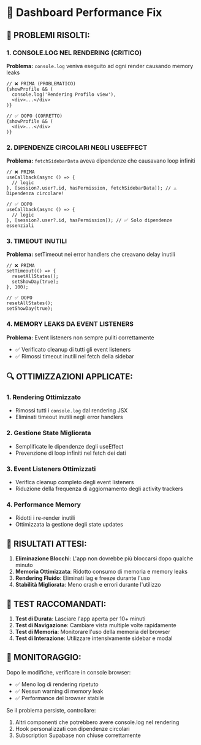 # 🔧 Dashboard Performance Fix

## 🚨 **PROBLEMI RISOLTI:**

### 1. **CONSOLE.LOG NEL RENDERING (CRITICO)**
**Problema:** `console.log` veniva eseguito ad ogni render causando memory leaks
```tsx
// ❌ PRIMA (PROBLEMATICO)
{showProfile && (
  console.log('Rendering Profilo view'),
  <div>...</div>
)}

// ✅ DOPO (CORRETTO)
{showProfile && (
  <div>...</div>
)}
```

### 2. **DIPENDENZE CIRCOLARI NEGLI USEEFFECT**
**Problema:** `fetchSidebarData` aveva dipendenze che causavano loop infiniti
```tsx
// ❌ PRIMA
useCallback(async () => {
  // logic
}, [session?.user?.id, hasPermission, fetchSidebarData]); // ⚠️ Dipendenza circolare!

// ✅ DOPO
useCallback(async () => {
  // logic
}, [session?.user?.id, hasPermission]); // ✅ Solo dipendenze essenziali
```

### 3. **TIMEOUT INUTILI**
**Problema:** setTimeout nei error handlers che creavano delay inutili
```tsx
// ❌ PRIMA
setTimeout(() => {
  resetAllStates();
  setShowDay(true);
}, 100);

// ✅ DOPO
resetAllStates();
setShowDay(true);
```

### 4. **MEMORY LEAKS DA EVENT LISTENERS**
**Problema:** Event listeners non sempre puliti correttamente
- ✅ Verificato cleanup di tutti gli event listeners
- ✅ Rimossi timeout inutili nel fetch della sidebar

## 🔍 **OTTIMIZZAZIONI APPLICATE:**

### 1. **Rendering Ottimizzato**
- Rimossi tutti i `console.log` dal rendering JSX
- Eliminati timeout inutili negli error handlers

### 2. **Gestione State Migliorata**
- Semplificate le dipendenze degli useEffect
- Prevenzione di loop infiniti nel fetch dei dati

### 3. **Event Listeners Ottimizzati**
- Verifica cleanup completo degli event listeners
- Riduzione della frequenza di aggiornamento degli activity trackers

### 4. **Performance Memory**
- Ridotti i re-render inutili
- Ottimizzata la gestione degli state updates

## 🎯 **RISULTATI ATTESI:**

1. **Eliminazione Blocchi**: L'app non dovrebbe più bloccarsi dopo qualche minuto
2. **Memoria Ottimizzata**: Ridotto consumo di memoria e memory leaks
3. **Rendering Fluido**: Eliminati lag e freeze durante l'uso
4. **Stabilità Migliorata**: Meno crash e errori durante l'utilizzo

## 🧪 **TEST RACCOMANDATI:**

1. **Test di Durata**: Lasciare l'app aperta per 10+ minuti
2. **Test di Navigazione**: Cambiare vista multiple volte rapidamente  
3. **Test di Memoria**: Monitorare l'uso della memoria del browser
4. **Test di Interazione**: Utilizzare intensivamente sidebar e modal

## 🚨 **MONITORAGGIO:**

Dopo le modifiche, verificare in console browser:
- ✅ Meno log di rendering ripetuto
- ✅ Nessun warning di memory leak
- ✅ Performance del browser stabile

Se il problema persiste, controllare:
1. Altri componenti che potrebbero avere console.log nel rendering
2. Hook personalizzati con dipendenze circolari
3. Subscription Supabase non chiuse correttamente
